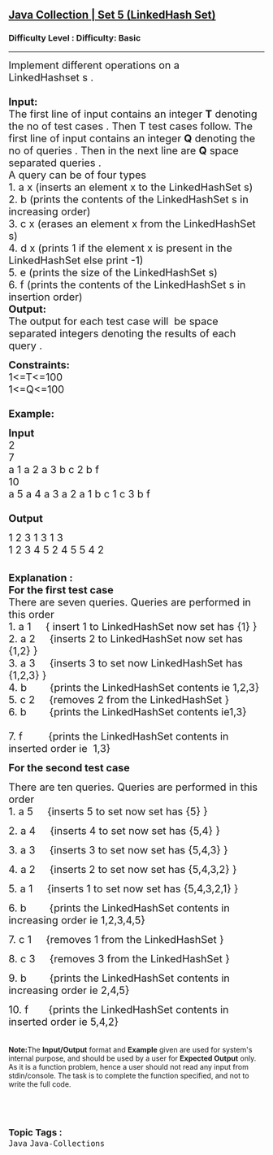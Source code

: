 <h2><a href="https://www.geeksforgeeks.org/problems/java-collection-set-5-linkedhash-set/1?page=1&difficulty=Basic&status=unsolved,attempted&sortBy=accuracy">Java Collection | Set 5 (LinkedHash Set)</a></h2><h3>Difficulty Level : Difficulty: Basic</h3><hr><div class="problems_problem_content__Xm_eO"><p><span style="font-size: 20px;">Implement different operations on a LinkedHashset&nbsp;s&nbsp;.<br><br><strong>Input:</strong><br>The first line of input contains an integer <strong>T</strong> denoting the no of test cases . Then T test cases follow. The first line of input contains an integer <strong>Q</strong> denoting the no of queries . Then in the next line are <strong>Q</strong>&nbsp;space separated queries .<br>A query can be of&nbsp;four&nbsp;types&nbsp;<br>1. a x (inserts an element x to the LinkedHashSet s)</span><br><span style="font-size: 20px;">2. b (prints the contents of the LinkedHashSet s in increasing order)<br>3. c x&nbsp;(erases an element x from the LinkedHashSet s)<br>4. d x (prints 1 if the element x is present in the LinkedHashSet&nbsp;else print -1)<br>5. e (prints the size of the LinkedHashSet s)</span><br><span style="font-size: 20px;">6. f (prints the contents of the LinkedHashSet s in insertion order)&nbsp;&nbsp;&nbsp;&nbsp;&nbsp;&nbsp;&nbsp;&nbsp; </span><br><span style="font-size: 20px;"><strong>Output:</strong><br>The output for each test case will&nbsp;&nbsp;be space separated integers denoting the results of each query . </span></p>
<p><span style="font-size: 20px;"><strong>Constraints:</strong><br>1&lt;=T&lt;=100<br>1&lt;=Q&lt;=100<br><br><strong>Example:</strong></span></p>
<p><span style="font-size: 20px;"><strong>Input</strong><br>2<br>7<br>a 1 a 2 a 3 b c 2 b f<br>10 </span><br><span style="font-size: 20px;">a 5 a 4 a 3 a 2 a 1 b c 1 c 3 b f<br><strong>&nbsp;<br>Output</strong></span></p>
<p><span style="font-size: 20px;">1 2 3 1 3 1 3<br>1 2 3 4 5 2 4 5 5 4 2 </span></p>
<p><br><span style="font-size: 20px;"><strong>Explanation :<br>For the first test case</strong><br>There are seven queries.&nbsp;Queries&nbsp;are&nbsp;performed in this order<br>1. a 1 &nbsp; &nbsp; { insert 1 to LinkedHashSet now set has {1}&nbsp;}<br>2. a 2 &nbsp; &nbsp; {inserts 2&nbsp;to LinkedHashSet now set has {1,2}&nbsp;}<br>3. a 3 &nbsp; &nbsp; {inserts 3 to set now LinkedHashSet has {1,2,3}&nbsp;}<br>4. b &nbsp; &nbsp; &nbsp; &nbsp;{prints the LinkedHashSet contents ie 1,2,3}<br>5. c 2 &nbsp; &nbsp; {removes 2 from the LinkedHashSet&nbsp;}<br>6. b &nbsp; &nbsp; &nbsp; &nbsp;{prints the LinkedHashSet contents ie1,3} &nbsp; &nbsp; &nbsp; &nbsp; &nbsp; &nbsp; &nbsp; &nbsp; &nbsp; &nbsp; &nbsp; &nbsp; &nbsp; &nbsp; &nbsp; &nbsp; &nbsp; &nbsp; &nbsp; &nbsp; &nbsp; &nbsp; &nbsp; &nbsp;&nbsp;&nbsp;&nbsp;&nbsp;&nbsp;&nbsp;&nbsp;&nbsp;&nbsp;&nbsp;&nbsp;&nbsp;&nbsp;&nbsp;&nbsp;&nbsp;&nbsp;&nbsp;&nbsp;&nbsp;&nbsp;&nbsp;&nbsp;&nbsp;&nbsp;&nbsp;&nbsp;&nbsp;&nbsp; </span><br><span style="font-size: 20px;">7. f&nbsp;&nbsp;&nbsp;&nbsp;&nbsp;&nbsp;&nbsp;&nbsp; {prints the LinkedHashSet contents in inserted order ie&nbsp; 1,3}&nbsp; </span></p>
<p><span style="font-size: 20px;"><strong>For the second test case&nbsp;</strong></span></p>
<p><span style="font-size: 20px;">There are ten queries.&nbsp;Queries&nbsp;are&nbsp;performed in this order<br>1. a 5&nbsp; &nbsp;&nbsp; {inserts 5 to set now set has {5}&nbsp;} </span></p>
<p><span style="font-size: 20px;">2. a 4 &nbsp;&nbsp;&nbsp; {inserts 4 to set now set has {5,4}&nbsp;}&nbsp;&nbsp;</span></p>
<p><span style="font-size: 20px;">3. a 3 &nbsp;&nbsp;&nbsp; {inserts 3 to set now set has {5,4,3}&nbsp;}&nbsp; </span></p>
<p><span style="font-size: 20px;">4. a 2 &nbsp;&nbsp;&nbsp; {inserts 2 to set now set has {5,4,3,2}&nbsp;}&nbsp; </span></p>
<p><span style="font-size: 20px;">5. a 1 &nbsp;&nbsp;&nbsp; {inserts 1 to set now set has {5,4,3,2,1}&nbsp;}&nbsp; </span></p>
<p><span style="font-size: 20px;">6. b &nbsp; &nbsp; &nbsp; &nbsp;{prints the LinkedHashSet contents in increasing order ie 1,2,3,4,5}&nbsp; </span></p>
<p><span style="font-size: 20px;">7. c 1 &nbsp; &nbsp; {removes 1 from the LinkedHashSet&nbsp;}&nbsp; </span></p>
<p><span style="font-size: 20px;">8. c 3 &nbsp; &nbsp; {removes 3 from the LinkedHashSet&nbsp;}&nbsp; </span></p>
<p><span style="font-size: 20px;">9. b&nbsp; &nbsp; &nbsp; &nbsp; {prints the LinkedHashSet contents in increasing order ie 2,4,5}&nbsp; </span></p>
<p><span style="font-size: 20px;">10. f&nbsp; &nbsp;&nbsp;&nbsp;&nbsp; {prints the LinkedHashSet contents in inserted order ie 5,4,2} </span><br><br><br><span style="font-size: 14px;"><strong>Note:</strong>The <strong>Input/Output</strong> format and <strong>Example</strong> given are used for system's internal purpose, and should be used by a user for <strong>Expected Output</strong> only. As it is a function problem, hence a user should not read any input from stdin/console. The task is to complete the function specified, and not to write the full code.</span></p>
<p>&nbsp;</p></div><br><p><span style=font-size:18px><strong>Topic Tags : </strong><br><code>Java</code>&nbsp;<code>Java-Collections</code>&nbsp;